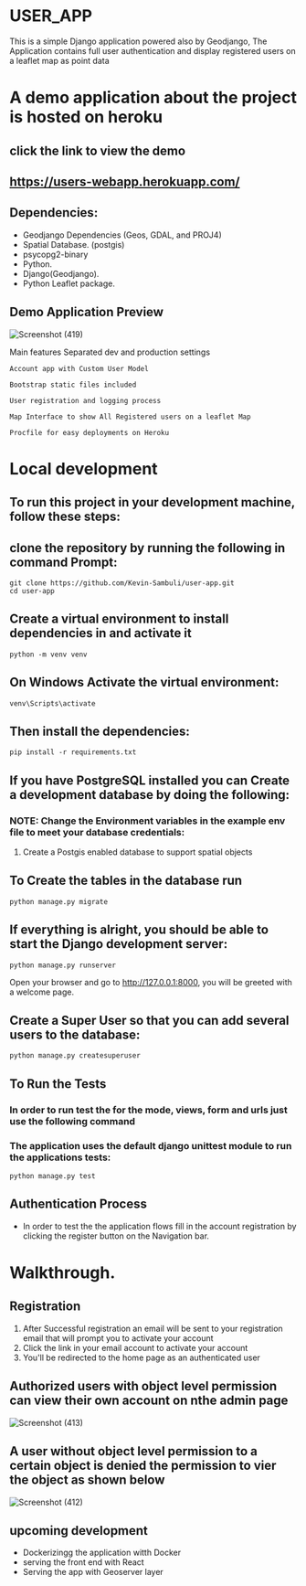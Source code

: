 # USER_APP
This is a simple Django application powered also by Geodjango, The Application contains full user authentication
and display registered users on a leaflet map as point data


# A demo application about the project is hosted on heroku
## click the link to view the demo

## https://users-webapp.herokuapp.com/

## Dependencies:
- Geodjango Dependencies (Geos, GDAL, and PROJ4)
- Spatial Database. (postgis)
- psycopg2-binary
- Python.
- Django(Geodjango).
- Python Leaflet package.


## Demo Application Preview
![Screenshot (419)](https://user-images.githubusercontent.com/43718849/198394828-e8557861-86b6-4575-a9a7-b38507b609f1.png)


Main features
    Separated dev and production settings

    Account app with Custom User Model

    Bootstrap static files included

    User registration and logging process

    Map Interface to show All Registered users on a leaflet Map

    Procfile for easy deployments on Heroku

    

# Local development
## To run this project in your development machine, follow these steps:
## clone the repository by running the following in command Prompt:

    git clone https://github.com/Kevin-Sambuli/user-app.git
    cd user-app


## Create a virtual environment to install dependencies in and activate it

    python -m venv venv


## On Windows Activate the virtual environment:
    venv\Scripts\activate


## Then install the dependencies:

    pip install -r requirements.txt


## If you have PostgreSQL installed you can Create a development database by doing the following:
### NOTE: Change the Environment variables in the example env file to meet your database credentials:

1. Create a Postgis enabled database to support spatial objects

## To Create the tables in the database run

    python manage.py migrate

## If everything is alright, you should be able to start the Django development server:

    python manage.py runserver 

Open your browser and go to http://127.0.0.1:8000, you will be greeted with a welcome page.

## Create a Super User so that you can add several users to the database:
    python manage.py createsuperuser

## To Run the Tests
### In order to run test the for the mode, views, form and urls just use the following command
### The application uses the default django unittest module to run the applications tests:
    python manage.py test

## Authentication Process
- In order to test the the application flows fill in the account registration  by clicking the register button on the Navigation bar.


# Walkthrough.
## Registration
1. After Successful registration an email will be sent to your registration email that will prompt you to activate your account
2. Click the link in your email account to activate your account
3. You'll be redirected to the home page as an authenticated user

## Authorized users with object level permission can view their own account on nthe admin page

![Screenshot (413)](https://user-images.githubusercontent.com/43718849/198390330-ef45be94-34f8-4da3-bac3-4739c56cf442.png)


## A user without object level permission to a certain object is denied the permission to vier the object as shown below
![Screenshot (412)](https://user-images.githubusercontent.com/43718849/198390629-3c7dd4c0-4daf-4a7c-b9ec-7bc54d3a6d3c.png)



## upcoming development
- Dockerizingg the application witth Docker
- serving the front end with React
- Serving the app with Geoserver layer
